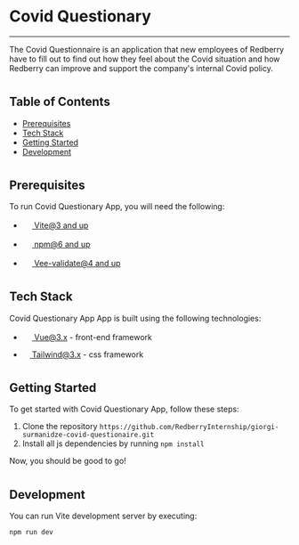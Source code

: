 <h1>Covid Questionary</h1>
<hr>
<p>The Covid Questionnaire is an application that new employees of Redberry have to fill out to find out how they feel about the Covid situation and how Redberry can improve and support the company's internal Covid policy.</p>

<h1></h1>

## Table of Contents

- [Prerequisites](#prerequisites)
- [Tech Stack](#tech-stack)
- [Getting Started](#getting-started)
- [Development](#development)

<h1></h1>

## Prerequisites <a name="prerequisites"></a>

To run Covid Questionary App, you will need the following:

- <a href="https://vitejs.dev/"><img src="https://i.postimg.cc/kgYym3VP/vite.png" width="17"> Vite@3 and up</a>

- <a href="https://docs.npmjs.com/"><img src="https://i.postimg.cc/qRhbYBQF/npm.png" width="17"> npm@6 and up</a>
- <a href="https://vee-validate.logaretm.com/v4/"><img src="https://i.postimg.cc/qqcLVNK1/veevalidate-1.png" width="17"> Vee-validate@4 and up</a>

<h1></h1>

## Tech Stack <a name="tech-stack"></a>

Covid Questionary App App is built using the following technologies:

- <a href="https://vuejs.org/"><img src="https://i.postimg.cc/D0cqptVD/vue.png" width="17"/> Vue@3.x </a> - front-end framework

- <a href="https://github.com/spatie/laravel-translatable"><img src="https://i.postimg.cc/Ls7vzKR3/tailwind.jpg" width="13"/> Tailwind@3.x </a> - css framework

<h1></h1>

## Getting Started <a name="getting-started"></a>

To get started with Covid Questionary App, follow these steps:

1. Clone the repository `https://github.com/RedberryInternship/giorgi-surmanidze-covid-questionaire.git`
2. Install all js dependencies by running `npm install`

Now, you should be good to go!

<h1></h1>

## Development <a name="development"></a>

You can run Vite development server by executing:

`npm run dev`

